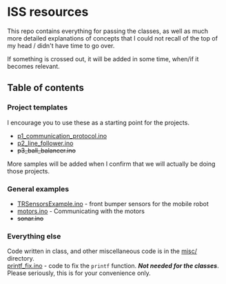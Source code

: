 # ISS resources
This repo contains everything for passing the classes, as well as much more detailed explanations of concepts that I could not recall of the top of my head / didn't have time to go over. 

If something is crossed out, it will be added in some time, when/if it becomes relevant.

## Table of contents
### Project templates
I encourage you to use these as a starting point for the projects.
* [p1_communication_protocol.ino]()
* [p2_line_follower.ino]()
* ~~p3_ball_balancer.ino~~

More samples will be added when I confirm that we will actually be doing those projects.

### General examples
* [TRSensorsExample.ino](./TRSensorsExample.ino) - front bumper sensors for the mobile robot
* [motors.ino]() - Communicating with the motors
* ~~sonar.ino~~

### Everything else
Code written in class, and other miscellaneous code is in the [misc/](./misc/) directory.<br/>
[printf_fix.ino]() - code to fix the `printf` function. __*Not needed for the classes*__. Please seriously, this is for your convenience only.
